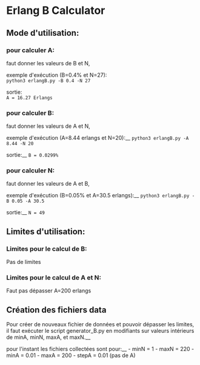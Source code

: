 # Erlang B Calculator

## Mode d'utilisation:

### pour calculer A:

faut donner les valeurs de B et N,

exemple d'exécution (B=0.4% et N=27):  
`python3 erlangB.py -B 0.4 -N 27`

sortie:  
`A = 16.27 Erlangs`

### pour calculer B:

faut donner les valeurs de A et N,

exemple d'exécution (A=8.44 erlangs et N=20):__
`python3 erlangB.py -A 8.44 -N 20`

sortie:__
`B = 0.0299%`

### pour calculer N:

faut donner les valeurs de A et B,

exemple d'exécution (B=0.05% et A=30.5 erlangs):__
`python3 erlangB.py -B 0.05 -A 30.5`

sortie:__
`N = 49`

## Limites d'utilisation:

### Limites pour le calcul de B:
Pas de limites

### Limites pour le calcul de A et N:
Faut pas dépasser A=200 erlangs

## Création des fichiers data

Pour créer de nouveaux fichier de données et pouvoir dépasser les limites, il faut exécuter le script generator_B.py en modifiants sur valeurs intérieurs de minA, minN, maxA, et maxN.__

pour l'instant les fichiers collectées sont pour:__
    - minN = 1
    - maxN = 220
    - minA = 0.01
    - maxA = 200
    - stepA = 0.01 (pas de A)


